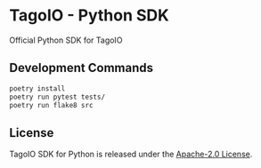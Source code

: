 # TagoIO - Python SDK

Official Python SDK for TagoIO

## Development Commands

```bash
poetry install
poetry run pytest tests/
poetry run flake8 src
```

## License

TagoIO SDK for Python is released under the [Apache-2.0 License](https://github.com/tago-io/sdk-python/blob/master/LICENSE).
